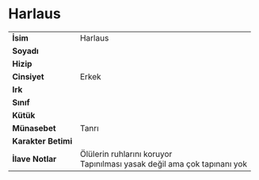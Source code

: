 # Harlaus   
|  |  |  
|---|---|  
| **İsim** | Harlaus |  
| **Soyadı** |  |  
| **Hizip** |  |  
| **Cinsiyet** | Erkek |  
| **Irk** |  |  
| **Sınıf** |  |  
| **Kütük** |  |  
| **Münasebet** | Tanrı |  
| **Karakter Betimi** |  |  
| **İlave Notlar** | Ölülerin ruhlarını koruyor<br>Tapınılması yasak değil ama çok tapınanı yok |  
